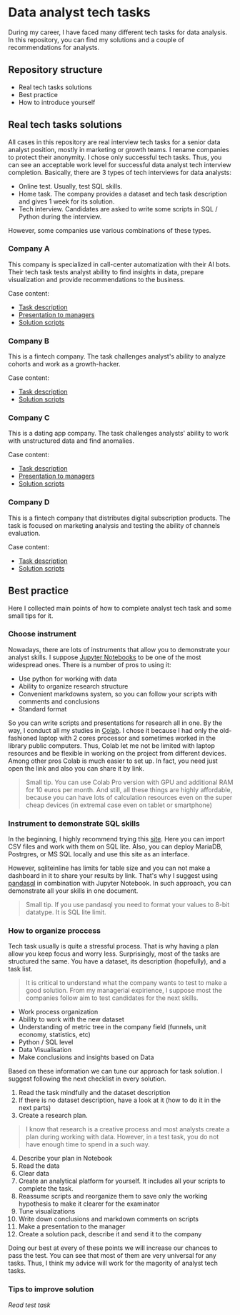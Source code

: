 # Data analyst tech tasks

During my career, I have faced many different tech tasks for data analysis. In this repository, you can find my solutions and a couple of recommendations for analysts. 
## Repository structure
* Real tech tasks solutions
* Best practice
* How to introduce yourself 
## Real tech tasks solutions
All cases in this repository are real interview tech tasks for a senior data analyst position, mostly in marketing or growth teams.
I rename companies to protect their anonymity. 
I chose only successful tech tasks. Thus, you can see an acceptable work level for successful data analyst tech interview completion. 
Basically, there are 3 types of tech interviews for data analysts:
* Online test. Usually, test SQL skills. 
* Home task. The company provides a dataset and tech task description and gives 1 week for its solution.
* Tech interview. Candidates are asked to write some scripts in SQL / Python during the interview. 

However, some companies use various combinations of these types. 
### Company A
This company is specialized in call-center automatization with their AI bots. Their tech task tests analyst ability to find insights in data, prepare visualization and provide recommendations to the business.

Case content:
* [Task description](https://github.com/iliailinskii/test-cases/blob/main/company%20a/Company%20A%20tech%20task.pdf)
* [Presentation to managers](https://github.com/iliailinskii/test-cases/blob/main/company%20a/Company%20A%20result%20slides.pdf)
* [Solution scripts](https://github.com/iliailinskii/test-cases/blob/main/company%20a/Company_A%20scripts.ipynb)

### Company B
This is a fintech company. The task challenges analyst's ability to analyze cohorts and work as a growth-hacker.

Case content:
* [Task description](https://github.com/iliailinskii/test-cases/blob/main/company%20b/Company%20b%20tech%20task.pdf)
* [Solution scripts](https://github.com/iliailinskii/test-cases/blob/main/company%20b/Company_B_scripts.ipynb)

### Company C
This is a dating app company. The task challenges analysts' ability to work with unstructured data and find anomalies.

Case content:
* [Task description](https://github.com/iliailinskii/test-cases/blob/main/company%20c/Company%20C%20tech%20task.pdf)
* [Presentation to managers](https://github.com/iliailinskii/test-cases/blob/main/company%20c/Company%20C%20result%20slides.pdf)
* [Solution scripts](https://github.com/iliailinskii/test-cases/blob/main/company%20c/Company_C_scripts.ipynb)

### Company D
This is a fintech company that distributes digital subscription products. The task is focused on marketing analysis and testing the ability of channels evaluation.

Case content:
* [Task description](https://github.com/iliailinskii/test-cases/blob/main/company%20d/Company%20%20D%20tech%20task.pdf)
* [Solution scripts](https://github.com/iliailinskii/test-cases/blob/main/company%20d/Company%20D%20scripts.ipynb)

## Best practice
Here I collected main points of how to complete analyst tech task and some small tips for it.

### Choose instrument 
Nowadays, there are lots of instruments that allow you to demonstrate your analyst skills. 
I suppose [Jupyter Notebooks](https://jupyter.org/install) to be one of the most widespread ones. There is a number of pros to using it:
- Use python for working with data
- Ability to organize research structure
- Convenient markdowns system, so you can follow your scripts with comments and conclusions
- Standard format 

So you can write scripts and presentations for research all in one. 
By the way, I conduct all my studies in [Colab](https://colab.research.google.com/notebooks/basic_features_overview.ipynb). I chose it because I had only the old-fashioned laptop with 2 cores processor and sometimes worked in the library public computers. Thus, Colab let me not be limited with laptop resources and be flexible in working on the project from different devices. Among other pros Colab is much easier to set up. In fact, you need just open the link and also you can share it by link. 
> Small tip. You can use Colab Pro version with GPU and additional RAM for 10 euros per month. And still, all these things are highly affordable, because you can have lots of calculation resources even on the super cheap devices (in extremal case even on tablet or smartphone)

### Instrument to demonstrate SQL skills
In the beginning, I highly recommend trying this [site](https://sqliteonline.com/). Here you can import CSV files and work with them on SQL lite. Also, you can deploy MariaDB, Postrgres, or MS SQL locally and use this site as an interface. 

However, sqliteinline has limits for table size and you can not make a dashboard in it to share your results by link. That's why I suggest using [pandasql](https://pypi.org/project/pandasql/) in combination with Jupyter Notebook. In such approach, you can demonstrate all your skills in one document.
> Small tip. If you use pandasql you need to format your values to 8-bit datatype. It is SQL lite limit. 

### How to organize proccess
Tech task usually is quite a stressful process. That is why having a plan allow you keep focus and worry less. 
Surprisingly, most of the tasks are structured the same. You have a dataset, its description (hopefully), and a task list. 
>  It is critical to understand what the company wants to test to make a good solution. 
From my managerial expirience, I suppose most the companies follow aim to test candidates for the next skills.
- Work process organization
- Ability to work with the new dataset
- Understanding of metric tree in the company field (funnels, unit economy, statistics, etc)
- Python / SQL level
- Data Visualisation 
- Make conclusions and insights based on Data

Based on these information we can tune our approach for task solution.
I suggest following the next checklist in every solution.

1. Read the task mindfully and the dataset description
2. If there is no dataset description, have a look at it (how to do it in the next parts)
3. Create a research plan.
>  I know that research is a creative process and most analysts create a plan during working with data. However, in a test task, you do not have enough time to spend in a such way.
4. Describe your plan in Notebook
5. Read the data
6. Clear data
7. Create an analytical platform for yourself. It includes all your scripts to complete the task.
8. Reassume scripts and reorganize them to save only the working hypothesis to make it clearer for the examinator
9. Tune visualizations
10. Write down conclusions and markdown comments on scripts
11. Make a presentation to the manager
12. Create a solution pack, describe it and send it to the company

Doing our best at every of these points we will increase our chances to pass the test.
You can see that most of them are very universal for any tasks. Thus, I think my advice will work for the magority of analyst tech tasks.

### Tips to improve solution
*Read test task*











 


